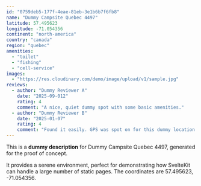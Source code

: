 ```yaml
---
id: "0759deb5-177f-4eae-81eb-3e1b6b7f6fb8"
name: "Dummy Campsite Quebec 4497"
latitude: 57.495623
longitude: -71.054356
continent: "north-america"
country: "canada"
region: "quebec"
amenities:
  - "toilet"
  - "fishing"
  - "cell-service"
images:
  - "https://res.cloudinary.com/demo/image/upload/v1/sample.jpg"
reviews:
  - author: "Dummy Reviewer A"
    date: "2025-09-012"
    rating: 4
    comment: "A nice, quiet dummy spot with some basic amenities."
  - author: "Dummy Reviewer B"
    date: "2025-01-07"
    rating: 4
    comment: "Found it easily. GPS was spot on for this dummy location."
---
```


This is a **dummy description** for Dummy Campsite Quebec 4497, generated for the proof of concept.

It provides a serene environment, perfect for demonstrating how SvelteKit can handle a large number of static pages. The coordinates are 57.495623, -71.054356.
